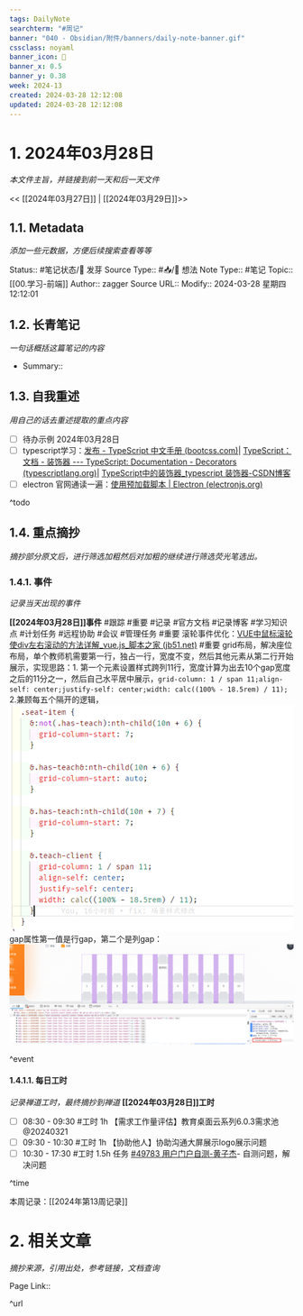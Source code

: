 ```yaml
---
tags: DailyNote
searchterm: "#周记"
banner: "040 - Obsidian/附件/banners/daily-note-banner.gif"
cssclass: noyaml
banner_icon: 💌
banner_x: 0.5
banner_y: 0.38
week: 2024-13
created: 2024-03-28 12:12:08
updated: 2024-03-28 12:12:08
---
```


# 1. 2024年03月28日

_本文件主旨，并链接到前一天和后一天文件_

<< [[2024年03月27日]] | [[2024年03月29日]]>>

## 1.1. Metadata

_添加一些元数据，方便后续搜索查看等等_

Status:: #笔记状态/🌱 发芽
Source Type:: #📥/💭 想法 
Note Type:: #笔记
Topic:: [[00.学习-前端]]
Author:: zagger
Source URL::
Modify:: 2024-03-28 星期四 12:12:01

## 1.2. 长青笔记

_一句话概括这篇笔记的内容_

- Summary::

## 1.3. 自我重述

_用自己的话去重述提取的重点内容_

- [ ] 待办示例 2024年03月28日
- [ ] typescript学习：[发布 - TypeScript 中文手册 (bootcss.com)](https://typescript.bootcss.com/declaration-files/publishing.html)| [TypeScript：文档 - 装饰器 --- TypeScript: Documentation - Decorators (typescriptlang.org)](https://www.typescriptlang.org/docs/handbook/decorators.html)| [TypeScript中的装饰器_typescript 装饰器-CSDN博客](https://blog.csdn.net/jieyucx/article/details/131388299)
- [ ] electron 官网通读一遍：[使用预加载脚本 | Electron (electronjs.org)](https://www.electronjs.org/zh/docs/latest/tutorial/tutorial-preload)

^todo

## 1.4. 重点摘抄

_摘抄部分原文后，进行筛选加粗然后对加粗的继续进行筛选荧光笔选出。_

### 1.4.1. 事件

_记录当天出现的事件_

**[[2024年03月28日]]事件** 
#跟踪 #重要 #记录 #官方文档 #记录博客 #学习知识点 #计划任务 #远程协助 #会议 #管理任务
#重要 滚轮事件优化：[VUE中鼠标滚轮使div左右滚动的方法详解_vue.js_脚本之家 (jb51.net)](https://www.jb51.net/article/202072.htm)
#重要 grid布局，解决座位布局，单个教师机需要第一行，独占一行，宽度不变，然后其他元素从第二行开始展示，实现思路：1. 第一个元素设置样式跨列11行，宽度计算为出去10个gap宽度之后的11分之一，然后自己水平居中展示，`grid-column: 1 / span 11;align-self: center;justify-self: center;width: calc((100% - 18.5rem) / 11);` 2.兼顾每五个隔开的逻辑， ![image.png](https://raw.githubusercontent.com/zaggerj/obsidian_picgo/main/obsidian/20240329103015.png) 
gap属性第一值是行gap，第二个是列gap：![image.png](https://raw.githubusercontent.com/zaggerj/obsidian_picgo/main/obsidian/20240329103409.png)



^event

#### 1.4.1.1. 每日工时

_记录禅道工时，最终摘抄到禅道_
**[[2024年03月28日]]工时**
- [ ] 08:30 - 09:30 #工时  1h 【需求工作量评估】教育桌面云系列6.0.3需求池@20240321
- [ ] 09:30 - 10:30 #工时  1h 【协助他人】协助沟通大屏展示logo展示问题
- [ ] 10:30 - 17:30 #工时  1.5h 任务 [#49783 用户门户自测-黄子杰](http://172.16.203.12/zentao/task-view-49783.html?onlybody=yes)- 自测问题，解决问题

^time

本周记录：[[2024年第13周记录]]

# 2. 相关文章

_摘抄来源，引用出处，参考链接，文档查询_

Page Link::

^url
